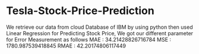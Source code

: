 # Tesla-Stock-Price-Prediction
We retrieve our data from cloud Database of IBM by using python then used Linear Regression for Predicting Stock Price, We got our different parameter for Error Measurement as follows  MAE :   34.21428826716784 MSE :   1780.987539418845 RMAE :   42.20174806117449
